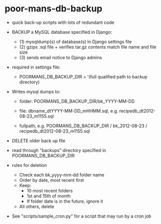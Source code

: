 poor-mans-db-backup
===================

* quick back-up scripts with lots of redundant code 

* BACKUP a MySQL database specified in Django: 
	* (1) mysqldump(s) of database(s) in Django settings file 
	* (2) gzips .sql file + verifies tar.gz contents match file name and file size
	* (3) sends email notice to Django admins

* required in settings file:
	* POORMANS_DB_BACKUP_DIR = '(full qualified path to backup directory)

* Writes mysql dumps to:
     - folder:  POORMANS_DB_BACKUP_DIR/bk_YYYY-MM-DD

     - file: dbname_dtYYYY-MM-DD_mHHMM.sql, e.g. recipedb_dt2012-08-23_m1155.sql

	 - fullpath, e.g. POORMANS_DB_BACKUP_DIR / bk_2012-08-23 / recipedb_dt2012-08-23_m1155.sql

* DELETE older back up file 
- read through "backups" directory specified in POORMANS_DB_BACKUP_DIR

- rules for deletion
	- Check each bk_yyyy-mm-dd folder name
	- Order by date, most recent first
	- Keep:
	 	- 10 most recent folders
		- 1st and 15th of month
		- If folder date is in the future, ignore it
	- All others, delete
	
* See "scripts/sample_cron.py" for a script that may run by a cron job
 
